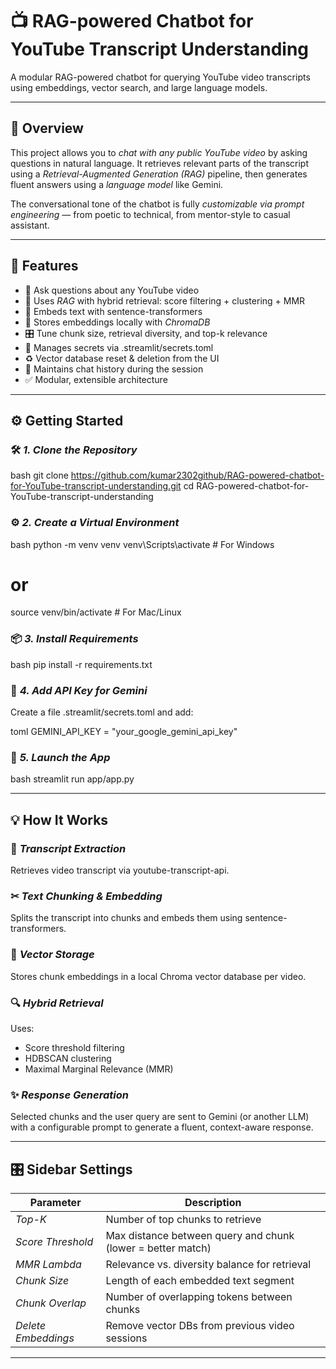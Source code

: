 # 📺 RAG-powered Chatbot for YouTube Transcript Understanding

A modular RAG-powered chatbot for querying YouTube video transcripts using embeddings, vector search, and large language models.

---

## 🧭 Overview

This project allows you to *chat with any public YouTube video* by asking questions in natural language. It retrieves relevant parts of the transcript using a *Retrieval-Augmented Generation (RAG)* pipeline, then generates fluent answers using a *language model* like Gemini.

The conversational tone of the chatbot is fully *customizable via prompt engineering* — from poetic to technical, from mentor-style to casual assistant.

---

## 🚀 Features

- 💬 Ask questions about any YouTube video
- 🎯 Uses *RAG* with hybrid retrieval: score filtering + clustering + MMR
- 🧠 Embeds text with sentence-transformers
- 🧲 Stores embeddings locally with *ChromaDB*
- 🎛 Tune chunk size, retrieval diversity, and top-k relevance
- 🔐 Manages secrets via .streamlit/secrets.toml
- ♻ Vector database reset & deletion from the UI
- 🧵 Maintains chat history during the session
- ✅ Modular, extensible architecture

---

## ⚙ Getting Started

### 🛠 *1. Clone the Repository*

bash
git clone https://github.com/kumar2302github/RAG-powered-chatbot-for-YouTube-transcript-understanding.git
cd RAG-powered-chatbot-for-YouTube-transcript-understanding


### ⚙ *2. Create a Virtual Environment*

bash
python -m venv venv
venv\Scripts\activate    # For Windows
# or
source venv/bin/activate # For Mac/Linux


### 📦 *3. Install Requirements*

bash
pip install -r requirements.txt


### 🔐 *4. Add API Key for Gemini*

Create a file .streamlit/secrets.toml and add:

toml
GEMINI_API_KEY = "your_google_gemini_api_key"


### 🚀 *5. Launch the App*

bash
streamlit run app/app.py


---

## 💡 How It Works

### 📼 *Transcript Extraction*
Retrieves video transcript via youtube-transcript-api.

### ✂ *Text Chunking & Embedding*
Splits the transcript into chunks and embeds them using sentence-transformers.

### 🧲 *Vector Storage*
Stores chunk embeddings in a local Chroma vector database per video.

### 🔍 *Hybrid Retrieval*
Uses:
- Score threshold filtering
- HDBSCAN clustering
- Maximal Marginal Relevance (MMR)

### ✨ *Response Generation*
Selected chunks and the user query are sent to Gemini (or another LLM) with a configurable prompt to generate a fluent, context-aware response.

---

## 🎛 Sidebar Settings

| Parameter            | Description                                                   |
|---------------------|---------------------------------------------------------------|
| *Top-K*           | Number of top chunks to retrieve                              |
| *Score Threshold* | Max distance between query and chunk (lower = better match)   |
| *MMR Lambda*      | Relevance vs. diversity balance for retrieval                 |
| *Chunk Size*      | Length of each embedded text segment                          |
| *Chunk Overlap*   | Number of overlapping tokens between chunks                   |
| *Delete Embeddings* | Remove vector DBs from previous video sessions                |

---